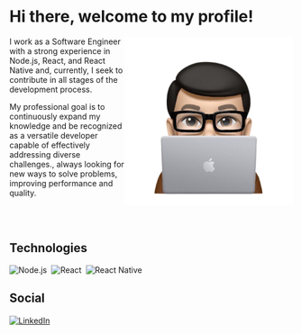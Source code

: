 # Hi there, welcome to my profile!

<img align="right" width="300em" height="300em" src="https://github.com/mateusjbarbosa/mateusjbarbosa/blob/master/avatar.png"/>

I work as a Software Engineer with a strong experience in Node.js, React, and React Native and, currently, I seek to contribute in all stages of the development process.

My professional goal is to continuously expand my knowledge and be recognized as a versatile developer capable of effectively addressing diverse challenges., always looking for new ways to solve problems, improving performance and quality.

<br />
<br />

## Technologies

![Node.js](https://img.shields.io/badge/node.js-6DA55F?style=for-the-badge&logo=node.js&logoColor=white)&nbsp;
![React](https://img.shields.io/badge/react-61DAFB?style=for-the-badge&logo=react&logoColor=282C34)&nbsp;
![React Native](https://img.shields.io/badge/react_native-2554A0.svg?style=for-the-badge&logo=react&logoColor=white)&nbsp;

## Social

<a href="https://linkedin.com/in/mateusjbarbosa" target="_blank">
  <img align="center" src="https://img.shields.io/badge/linkedin-%230077B5.svg?style=for-the-badge&logo=linkedin&logoColor=white" alt="LinkedIn"/>
</a>
